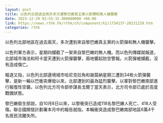 ```yaml
---
layout: post
title: 以色列北部過去兩天多次遭黎巴嫩真主黨火箭彈和無人機襲擊
date: 2023-12-29 02:55:32.000000000 +08:00
link: https://news.rthk.hk/rthk/ch/component/k2/1734137-20231229.htm
categories: rthk
---
```


以色列北部地區在過去兩天，多次遭到來自黎巴嫩真主黨的火箭彈和無人機襲擊。

以色列軍方表示，星期四攔截了一架來自黎巴嫩的無人機。而以色列傳媒就報道，北部城市海法和阿卡當天遭到火箭彈襲擊，兩地響起防空警報。火箭彈被攔截，沒有造成傷亡。

報道又指，以色列北部邊境城市哈尼克拉角和謝莫納星期三遭到34枚火箭彈襲擊，是新一輪以巴衝突爆發以來，北部遭到的最為猛烈襲擊。以軍對黎巴嫩南部進行報復性空襲。以色列北方司令部參謀長戈爾丁當天表示，北方司令部已處於高度戰備狀態。

黎巴嫩衛生部說，自10月8日以來，以黎衝突已造成118名黎巴嫩人死亡、418人受傷。聯合國開發計劃署本月中的報告就指，本輪衝突造成黎巴嫩南部地區6萬4千名居民流離失所。
